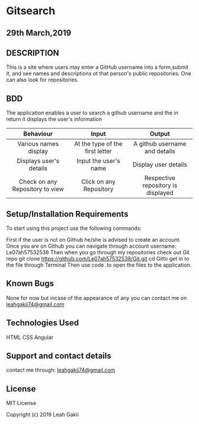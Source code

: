 # Gitsearch
##  29th March,2019
##  DESCRIPTION
  This is a site where users may enter a GitHub username into a form,submit it, and see names and descriptions ot that person's public repositories. One can also look for repositories.
## BDD 
The application enables a user to search a github username and the in return it displays the user's information

| Behaviour | Input | Output |
| :-------: | :---: | :----: |
|Various names display | At the type of the first letter |A github username and details|
|Displays user's details | Input the user's name |Display user details|
|Check on any Repository to view| Click on any Repository | Respective repository is displayed|
##  Setup/Installation Requirements

To start using this project use the following commands:

  First if the user is not on Github he/she is advised to create an account.
  Once you are on Github you can navigate through account username: Le07ah57532538
  Then when you go through my repositories check out Git repo
git clone https://github.com/Le07ah57532538/Git.git
cd Gitto get in to the file through Terminal
Then use code .to open the files to the application.
##  Known Bugs
None for now but incase of the appearance of any you can contact me on leahgakii74@gmail.com
##  Technologies Used
HTML
CSS
Angular

## Support and contact details
contact me through: leahgakii74@gmail.com

##  License
MIT License

Copyright (c) 2019 Leah Gakii

